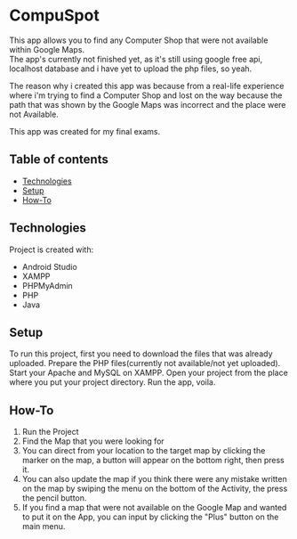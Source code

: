 # CompuSpot

This app allows you to find any Computer Shop that were not available within Google Maps.<br>
The app's currently not finished yet, as it's still using google free api, localhost database and i have yet to upload the php files, so yeah.

The reason why i created this app was because from a real-life experience where i'm trying to find a Computer Shop and lost on the way because the path that was shown by the Google Maps was incorrect and the place were not Available.

This app was created for my final exams.

## Table of contents
* [Technologies](#technologies)
* [Setup](#setup)
* [How-To](#how-to)

## Technologies
Project is created with:
* Android Studio
* XAMPP
* PHPMyAdmin
* PHP
* Java
	
## Setup
To run this project, first you need to download the files that was already uploaded.
Prepare the PHP files(currently not available/not yet uploaded).
Start your Apache and MySQL on XAMPP.
Open your project from the place where you put your project directory.
Run the app, voila.

## How-To
1. Run the Project
2. Find the Map that you were looking for
3. You can direct from your location to the target map by clicking the marker on the map, a button will appear on the bottom right, then press it.
4. You can also update the map if you think there were any mistake written on the map by swiping the menu on the bottom of the Activity, the press the pencil button.
5. If you find a map that were not available on the Google Map and wanted to put it on the App, you can input by clicking the "Plus" button on the main menu.
